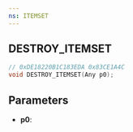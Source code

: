 ```yaml
---
ns: ITEMSET
---
```

## DESTROY_ITEMSET

```c
// 0xDE18220B1C183EDA 0x83CE1A4C
void DESTROY_ITEMSET(Any p0);
```


## Parameters
* **p0**: 

